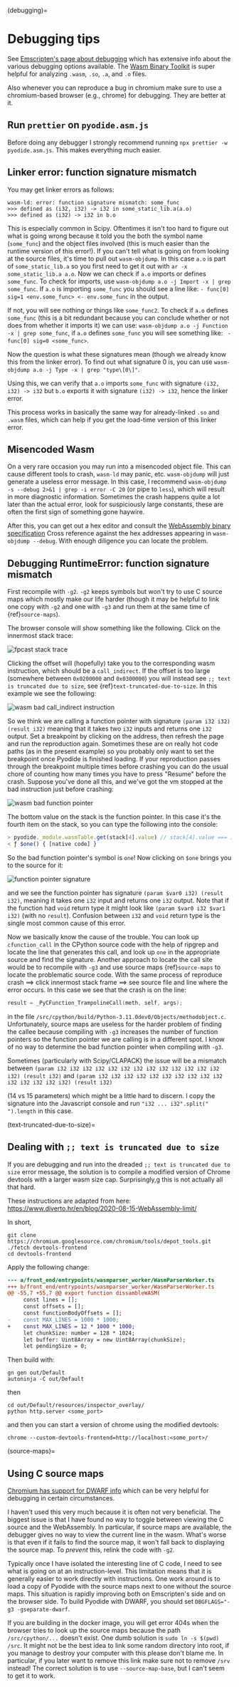 (debugging)=

# Debugging tips

See [Emscripten's page about
debugging](https://emscripten.org/docs/porting/Debugging.html) which has
extensive info about the various debugging options available. The [Wasm Binary
Toolkit](https://github.com/WebAssembly/wabt) is super helpful for analyzing
`.wasm`, `.so`, `.a`, and `.o` files.

Also whenever you can reproduce a bug in chromium make sure to use a
chromium-based browser (e.g., chrome) for debugging. They are better at it.

## Run `prettier` on `pyodide.asm.js`

Before doing any debugger I strongly recommend running
`npx prettier -w pyodide.asm.js`. This makes everything much easier.

## Linker error: function signature mismatch

You may get linker errors as follows:

```
wasm-ld: error: function signature mismatch: some_func
>>> defined as (i32, i32) -> i32 in some_static_lib.a(a.o)
>>> defined as (i32) -> i32 in b.o
```

This is especially common in Scipy. Oftentimes it isn't too hard to figure out
what is going wrong because it told you the both the symbol name (`some_func`)
and the object files involved (this is much easier than the runtime version of
this error!). If you can't tell what is going on from looking at the source
files, it's time to pull out `wasm-objdump`. In this case `a.o` is part of
`some_static_lib.a` so you first need to get it out with
`ar -x some_static_lib.a a.o`.
Now we can check if `a.o` imports or defines `some_func`.
To check for imports, use `wasm-objdump a.o -j Import -x | grep some_func`.
If `a.o` is importing `some_func` you should see a line like:
`- func[0] sig=1 <env.some_func> <- env.some_func` in the output.

If not, you will see nothing or things like `some_func2`. To check if `a.o`
defines `some_func` (this is a bit redundant because you can conclude whether or
not does from whether it imports it) we can use:
`wasm-objdump a.o -j Function -x | grep some_func`, if
`a.o` defines `some_func` you will see something like:
` - func[0] sig=0 <some_func>`.

Now the question is what these signatures mean (though we already know this from
the linker error). To find out what signature 0 is, you can use
`wasm-objdump a.o -j Type -x | grep "type\[0\]"`.

Using this, we can verify that `a.o` imports `some_func` with signature
`(i32, i32) -> i32` but `b.o` exports it with signature `(i32) -> i32`,
hence the linker error.

This process works in basically the same way for already-linked `.so` and
`.wasm` files, which can help if you get the load-time version of this linker
error.

## Misencoded Wasm

On a very rare occasion you may run into a misencoded object file. This can
cause different tools to crash, `wasm-ld` may panic, etc. `wasm-objdump` will
just generate a useless error message. In this case, I recommend
`wasm-objdump -s --debug 2>&1 | grep -i error -C 20` (or pipe to `less`), which will result in
more diagnostic information. Sometimes the crash happens quite a lot later than the actual error,
look for suspiciously large constants, these are often the first sign of something gone haywire.

After this, you can get out a hex editor and consult the
[WebAssembly binary specification](https://webassembly.github.io/spec/core/binary/index.html)
Cross reference against the hex addresses appearing in `wasm-objdump --debug`.
With enough diligence you can locate the problem.

## Debugging RuntimeError: function signature mismatch

First recompile with `-g2`. `-g2` keeps symbols but won't try to use C source
maps which mostly make our life harder (though it may be helpful to link one
copy with `-g2` and one with `-g3` and run them at the same time cf
{ref}`source-maps`).

The browser console will show something like the following. Click on the
innermost stack trace:

![fpcast stack trace](./signature-mismatch1.png "fpcast stack trace")

Clicking the offset will (hopefully) take you to the corresponding wasm
instruction, which should be a `call_indirect`. If the offset is too large
(somewhere between `0x0200000` and `0x0300000`) you will instead see `;; text is truncated due to size`, see {ref}`text-truncated-due-to-size`. In this example
we see the following:

![wasm bad call_indirect instruction](./signature-mismatch2.png "wasm bad call_indirect instruction")

So we think we are calling a function pointer with signature
`(param i32 i32) (result i32)`
meaning that it takes two `i32` inputs and returns one `i32` output. Set a
breakpoint by clicking on the address, then refresh the page and run the
reproduction again. Sometimes these are on really hot code paths (as in the
present example) so you probably only want to set the breakpoint once Pyodide is
finished loading. If your reproduction passes through the breakpoint multiple
times before crashing you can do the usual chore of counting how many times you
have to press "Resume" before the crash. Suppose you've done all this, and we've
got the vm stopped at the bad instruction just before crashing:

![wasm bad function pointer](./signature-mismatch3.png "wasm bad function pointer")

The bottom value on the stack is the function pointer. In this case it's the
fourth item on the stack, so you can type the following into the console:

```js
> pyodide._module.wasmTable.get(stack[4].value) // stack[4].value === 13109
< ƒ $one() { [native code] }
```

So the bad function pointer's symbol is `one`! Now clicking on `$one` brings you
to the source for it:

![function pointer signature](./signature-mismatch4.png "function pointer signature")

and we see the function pointer has signature `(param $var0 i32) (result i32)`,
meaning it takes one `i32` input and returns one `i32` output. Note that if the
function had `void` return type it might look like `(param $var0 i32 $var1 i32)`
(with no `result`). Confusion between `i32` and `void` return type is the single
most common cause of this error.

Now we basically know the cause of the trouble. You can look up `cfunction_call`
in the CPython source code with the help of ripgrep and locate the line that
generates this call, and look up `one` in the appropriate source and find the
signature. Another approach to locate the call site would be to recompile with
`-g3` and use source maps {ref}`source-maps` to locate the problematic source
code. With the same process of reproduce crash ==> click innermost stack frame
==> see source file and line where the error occurs. In this case we see that
the crash is on the line:

```C
result = _PyCFunction_TrampolineCall(meth, self, args);
```

in the file `/src/cpython/build/Python-3.11.0dev0/Objects/methodobject.c`.
Unfortunately, source maps are useless for the harder problem of finding the
callee because compiling with `-g3` increases the number of function pointers so
the function pointer we are calling is in a different spot. I know of no way to
determine the bad function pointer when compiling with `-g3`.

Sometimes (particularly with Scipy/CLAPACK) the issue will be a mismatch between
`(param i32 i32 i32 i32 i32 i32 i32 i32 i32 i32 i32 i32 i32 i32) (result i32)` and
`(param i32 i32 i32 i32 i32 i32 i32 i32 i32 i32 i32 i32 i32 i32 i32) (result i32)`

(14 vs 15 parameters) which might be a little hard to discern. I copy the
signature into the Javascript console and run `"i32 ... i32".split(" ").length`
in this case.

(text-truncated-due-to-size)=

## Dealing with `;; text is truncated due to size`

If you are debugging and run into the dreaded `;; text is truncated due to size`
error message, the solution is to compile a modified version of Chrome devtools
with a larger wasm size cap. Surprisingly,g this is not actually all that hard.

These instructions are adapted from here:
https://www.diverto.hr/en/blog/2020-08-15-WebAssembly-limit/

In short,

```
git clone https://chromium.googlesource.com/chromium/tools/depot_tools.git
./fetch devtools-frontend
cd devtools-frontend
```

Apply the following change:

```patch
--- a/front_end/entrypoints/wasmparser_worker/WasmParserWorker.ts
+++ b/front_end/entrypoints/wasmparser_worker/WasmParserWorker.ts
@@ -55,7 +55,7 @@ export function dissambleWASM(
     const lines = [];
     const offsets = [];
     const functionBodyOffsets = [];
-    const MAX_LINES = 1000 * 1000;
+    const MAX_LINES = 12 * 1000 * 1000;
     let chunkSize: number = 128 * 1024;
     let buffer: Uint8Array = new Uint8Array(chunkSize);
     let pendingSize = 0;
```

Then build with:

```
gn gen out/Default
autoninja -C out/Default
```

then

```
cd out/Default/resources/inspector_overlay/
python http.server <some_port>
```

and then you can start a version of chrome using the modified devtools:

```
chrome --custom-devtools-frontend=http://localhost:<some_port>/
```

(source-maps)=

## Using C source maps

[Chromium has support for DWARF
info](https://developer.chrome.com/blog/wasm-debugging-2020/) which can be very
helpful for debugging in certain circumstances.

I haven't used this very much because it is often not very beneficial. The
biggest issue is that I have found no way to toggle between viewing the C source
and the WebAssembly. In particular, if source maps are available, the debugger
gives no way to view the current line in the wasm. What's worse is that even if
it fails to find the source map, it won't fall back to displaying the source
map. To _prevent_ this, relink the code with `-g2`.

Typically once I have isolated the interesting line of C code, I need to see
what is going on at an instruction-level. This limitation means that it is
generally easier to work directly with instructions. One work around is to load
a copy of Pyodide with the source maps next to one without the source maps. This
situation is rapidly improving both on Emscripten's side and on the browser
side. To build Pyodide with DWARF, you should set `DBGFLAGS="-g3 -gseparate-dwarf`.

If you are building in the docker image, you will get error 404s when the
browser tries to look up the source maps because the path `/src/cpython/...`
doesn't exist. One dumb solution is `sudo ln -s $(pwd) /src`. It might not be
the best idea to link some random directory into root, if you manage to destroy
your computer with this please don't blame me. In particular, if you later want
to remove this link make sure not to remove `/srv` instead! The correct solution
is to use `--source-map-base`, but I can't seem to get it to work.
